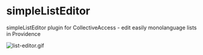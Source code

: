 # simpleListEditor
simpleListEditor plugin for CollectiveAccess - edit easily monolanguage lists in Providence

![list-editor.gif](https://github.com/ideesculture/simpleListEditor/raw/master/list-editor.gif/list-editor.gif)
